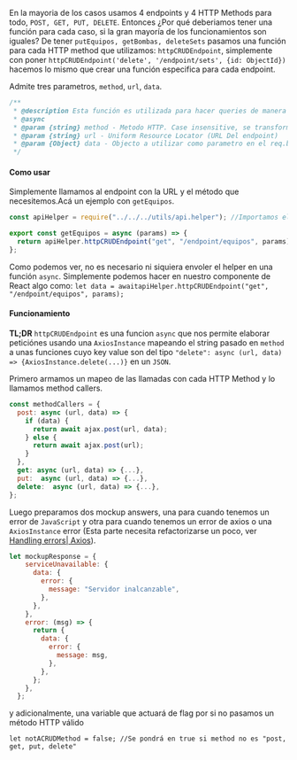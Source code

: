 En la mayoria de los casos usamos 4 endpoints y 4 HTTP Methods para todo, `POST, GET, PUT, DELETE`. Entonces ¿Por qué deberiamos tener una función para cada caso, si la gran mayoría de los funcionamientos son iguales? De tener `putEquipos, getBombas, deleteSets` pasamos una función para cada HTTP method que utilizamos: `httpCRUDEndpoint`, simplemente con poner `httpCRUDEndpoint('delete', '/endpoint/sets', {id: ObjectId})` hacemos lo mismo que crear una función especifica para cada endpoint.

Admite tres parametros, `method`, `url`, `data`.
```javascript
/**
 * @description Esta función es utilizada para hacer queries de manera abstracta.
 * @async
 * @param {string} method - Metodo HTTP. Case insensitive, se transforma usando toLocaleLowerCase)
 * @param {string} url - Uniform Resource Locator (URL Del endpoint)
 * @param {Object} data - Objecto a utilizar como parametro en el req.body o req.query
 */
```
#### Como usar

Simplemente llamamos al endpoint con la URL y el método que necesitemos.Acá un ejemplo con `getEquipos`.

```javascript
const apiHelper = require("../../../utils/api.helper"); //Importamos el apiHelper

export const getEquipos = async (params) => {
  return apiHelper.httpCRUDEndpoint("get", "/endpoint/equipos", params);
};
```
Como podemos ver, no es necesario ni siquiera envoler el helper en una función `async`. Simplemente podemos hacer en nuestro componente de React algo como:
`let data = awaitapiHelper.httpCRUDEndpoint("get", "/endpoint/equipos", params);`


#### Funcionamiento

**TL;DR** `httpCRUDEndpoint` es una funcion `async` que nos permite elaborar peticiónes usando una `AxiosInstance` mapeando el string pasado en `method` a unas funciones cuyo key value son del tipo `"delete": async (url, data) => {AxiosInstance.delete(...)}` en un `JSON`.

Primero armamos un mapeo de las llamadas con cada HTTP Method y lo llamamos method callers.
```javascript
const methodCallers = {
  post: async (url, data) => {
    if (data) {
      return await ajax.post(url, data);
    } else {
      return await ajax.post(url);
    }
  },
  get: async (url, data) => {...},
  put:  async (url, data) => {...},
  delete:  async (url, data) => {...},
};
```
Luego preparamos dos mockup answers, una para cuando tenemos un error de `JavaScript` y otra para cuando tenemos un error de axios o una `AxiosInstance` error (Esta parte necesita refactorizarse un poco, ver [Handling errors| Axios](https://axios-http.com/docs/handling_errors)).
```javascript
let mockupResponse = {
    serviceUnavailable: {
      data: {
        error: {
          message: "Servidor inalcanzable",
        },
      },
    },
    error: (msg) => {
      return {
        data: {
          error: {
            message: msg,
          },
        },
      };
    },
  };
```
y adicionalmente, una variable que actuará de flag por si no pasamos un método HTTP válido

`let notACRUDMethod = false; //Se pondrá en true si method no es "post, get, put, delete"`

